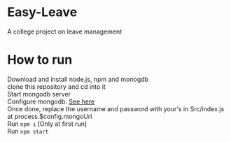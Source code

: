 # Easy-Leave
A college project on leave management

# How to run

Download and install node.js, npm and monogdb<br>
clone this repository and cd into it<br>
Start mongodb server<br>
Configure mongodb. [See here](https://docs.mongodb.com/manual/tutorial/enable-authentication/)<br>
Once done, replace the username and password with your's in Src/index.js at process.$config.mongoUrl <br>
Run `npm i` [Only at first run]<br>
Run `npm start` <br>